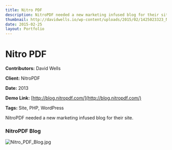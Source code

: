 ```yaml
---
title: Nitro PDF
description: NitroPDF needed a new marketing infused blog for their site
thumbnail: http://davidwells.io/wp-content/uploads/2015/02/1425023323_Nitro_PDF_Blog-450x347.jpg
date: 2015-02-25
layout: Portfolio
---
```


# Nitro PDF

**Contributors:** David Wells

**Client:** NitroPDF

**Date:** 2013

**Demo Link:** [http://blog.nitropdf.com/](http://blog.nitropdf.com/)

**Tags:** Site, PHP, WordPress

NitroPDF needed a new marketing infused blog for their site.

### NitroPDF Blog

![](https://s3-us-west-2.amazonaws.com/assets.davidwells.io/work/nitro-PDF-Blog.jpg "Nitro_PDF_Blog.jpg")
